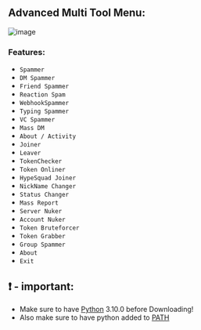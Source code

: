 ## Advanced Multi Tool Menu: 
![image](https://user-images.githubusercontent.com/94531396/144039345-9891c796-59a3-47d3-9915-00b2266076f7.png)


### Features:

- `Spammer`
- `DM Spammer`
- `Friend Spammer`
- `Reaction Spam`
- `WebhookSpammer`
- `Typing Spammer`
- `VC Spammer`
- `Mass DM`
- `About / Activity`
- `Joiner`
- `Leaver`
- `TokenChecker`
- `Token Onliner`
- `HypeSquad Joiner`
- `NickName Changer`
- `Status Changer` 
- `Mass Report`
- `Server Nuker`
- `Account Nuker`
- `Token Bruteforcer`
- `Token Grabber`
- `Group Spammer`
- `About`
- `Exit`

## ❗  - important:
- Make sure to have [Python](https://www.python.org/downloads/) 3.10.0 before Downloading!
- Also make sure to have python added to [PATH](https://datatofish.com/add-python-to-windows-path/)
